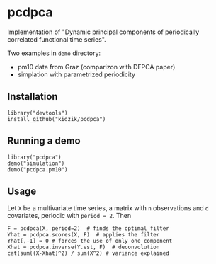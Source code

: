 # pcdpca

Implementation of "Dynamic principal components of periodically correlated functional time series".

Two examples in `demo` directory:

  - pm10 data from Graz (comparizon with DFPCA paper)
  - simplation with parametrized periodicity

## Installation

    library("devtools")
    install_github("kidzik/pcdpca")

## Running a demo

    library("pcdpca")
    demo("simulation")
    demo("pcdpca.pm10")

## Usage

Let `X` be a multivariate time series, a matrix with `n` observations and `d` covariates, periodic with `period = 2`. Then

    F = pcdpca(X, period=2)  # finds the optimal filter
    Yhat = pcdpca.scores(X, F)  # applies the filter
    Yhat[,-1] = 0 # forces the use of only one component
    Xhat = pcdpca.inverse(Y.est, F)  # deconvolution
    cat(sum((X-Xhat)^2) / sum(X^2) # variance explained

